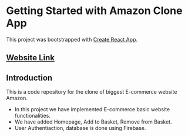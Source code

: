 # Getting Started with Amazon Clone App

This project was bootstrapped with [Create React App](https://github.com/facebook/create-react-app).

## [Website Link](https://clone-e7300.web.app/)

## Introduction
This is a code repository for the clone of biggest E-commerce website Amazon.
* In this project we have implemented E-commerce basic website functionalities.
* We have added Homepage, Add to Basket, Remove from Basket.
* User Authentiaction, database is done using Firebase.
